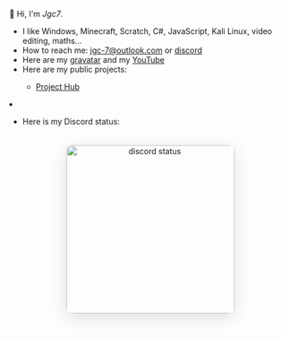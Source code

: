 👋 Hi, I'm *Jgc7*.
- I like Windows, Minecraft, Scratch, C#, JavaScript, Kali Linux, video editing, maths...
- How to reach me: [jgc-7@outlook.com](mailto:jgc-7@outlook.com) or [discord](http://discord.com/users/889045882874495036)
- Here are my [gravatar](https://gravatar.com/jgc9884) and my [YouTube](https://www.youtube.com/channel/UCCfLGV3QvExntjvWGbPjOUQ?sub_confirmation=1)
- Here are my public projects:

<ul style="list-style: none;"><li><ul><li><a href="http://projecthub.jgc.linkpc.net">Project Hub</a></li></ul></li></ul></li><li><ul id="repo-list" style="list-style: disc;"></ul></li></ul><script src="./GitHubRepoAPI/simplified.js"></script>

- Here is my Discord status:

<div align="center"><img  src="https://discord-readme-badge.vercel.app/api?id=889045882874495036" width="300px" alt="discord status" style="border-radius: 10px; margin: 20px 0; box-shadow: 0 8px 30px rgba(0, 0, 0, 0.12);"></div>
